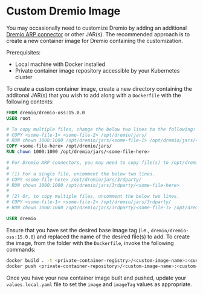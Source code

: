 # Custom Dremio Image

You may occasionally need to customize Dremio by adding an additional [Dremio ARP connector](https://www.dremio.com/hub/) or other JAR(s). The recommended approach is to create a new container image for Dremio containing the customization.

Prerequisites:
* Local machine with Docker installed
* Private container image repository accessible by your Kubernetes cluster

To create a custom container image, create a new directory containing the additonal JAR(s) that you wish to add along with a `Dockerfile` with the following contents:

```dockerfile
FROM dremio/dremio-oss:15.0.0
USER root

# To copy multiple files, change the below two lines to the following:
# COPY <some-file-1> <some-file-2> /opt/dremio/jars/
# RUN chown 1000:1000 /opt/dremio/jars/<some-file-1> /opt/dremio/jars/<some-file-2>
COPY <some-file-here> /opt/dremio/jars/
RUN chown 1000:1000 /opt/dremio/jars/<some-file-here>

# For Dremio ARP connectors, you may need to copy file(s) to /opt/dremio/jars/3rdparty/ as well. Uncomment the following lines as appropriate:
#
# (1) For a single file, uncomment the below two lines.
# COPY <some-file-here> /opt/dremio/jars/3rdparty/
# RUN chown 1000:1000 /opt/dremio/jars/3rdparty/<some-file-here>
#
# (2) Or, to copy multiple files, uncomment the below two lines.
# COPY <some-file-1> <some-file-2> /opt/dremio/jars/3rdparty/
# RUN chown 1000:1000 /opt/dremio/jars/3rdparty/<some-file-1> /opt/dremio/jars/3rdparty/<some-file-2>

USER dremio
```

Ensure that you have set the desired base image tag (i.e., `dremio/dremio-oss:15.0.0`) and replaced the name of the desired file(s) to add. To create the image, from the folder with the `Dockerfile`, invoke the following commands:

```bash
docker build . -t <private-container-registry>/<custom-image-name>:<custom-version-tag>
docker push <private-container-repository>/<custom-image-name>:<custom-version-tag>
```

Once you have your new container image built and pushed, update your `values.local.yaml` file to set the `image` and `imageTag` values as appropriate.